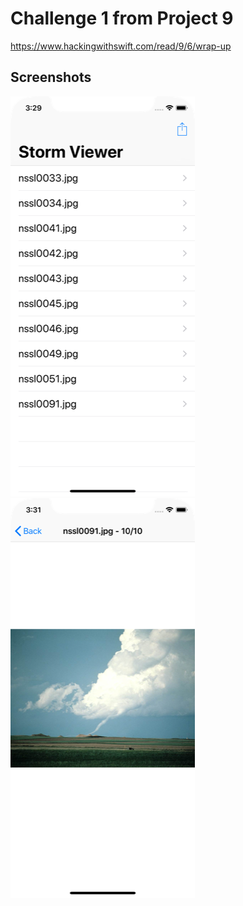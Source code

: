 # Challenge 1 from Project 9

https://www.hackingwithswift.com/read/9/6/wrap-up

## Screenshots

![screenshot1](screenshots/screen01.png)
![screenshot2](screenshots/screen02.png)
